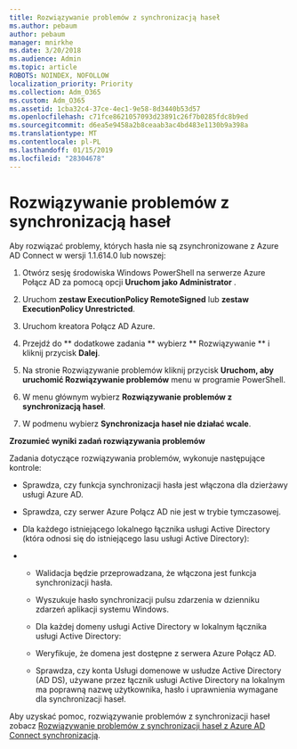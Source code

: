 ```yaml
---
title: Rozwiązywanie problemów z synchronizacją haseł
ms.author: pebaum
author: pebaum
manager: mnirkhe
ms.date: 3/20/2018
ms.audience: Admin
ms.topic: article
ROBOTS: NOINDEX, NOFOLLOW
localization_priority: Priority
ms.collection: Adm_O365
ms.custom: Adm_O365
ms.assetid: 1cba32c4-37ce-4ec1-9e58-8d3440b53d57
ms.openlocfilehash: c71fce8621057093d23891c26f7b0285fdc8b9ed
ms.sourcegitcommit: d6ea5e9458a2b8ceaab3ac4bd483e1130b9a398a
ms.translationtype: MT
ms.contentlocale: pl-PL
ms.lasthandoff: 01/15/2019
ms.locfileid: "28304678"
---
```

# <a name="troubleshoot-password-synchronization"></a>Rozwiązywanie problemów z synchronizacją haseł

Aby rozwiązać problemy, których hasła nie są zsynchronizowane z Azure AD Connect w wersji 1.1.614.0 lub nowszej:
  
1. Otwórz sesję środowiska Windows PowerShell na serwerze Azure Połącz AD za pomocą opcji **Uruchom jako Administrator** . 
    
2. Uruchom **zestaw ExecutionPolicy RemoteSigned** lub **zestaw ExecutionPolicy Unrestricted**. 
    
3. Uruchom kreatora Połącz AD Azure.
    
4. Przejdź do ** dodatkowe zadania ** wybierz ** Rozwiązywanie ** i kliknij przycisk **Dalej**. 
    
5. Na stronie Rozwiązywanie problemów kliknij przycisk **Uruchom, aby uruchomić Rozwiązywanie problemów** menu w programie PowerShell. 
    
6. W menu głównym wybierz **Rozwiązywanie problemów z synchronizacją haseł**. 
    
7. W podmenu wybierz **Synchronizacja haseł nie działać wcale**. 
    
 **Zrozumieć wyniki zadań rozwiązywania problemów**
  
Zadania dotyczące rozwiązywania problemów, wykonuje następujące kontrole:
  
- Sprawdza, czy funkcja synchronizacji hasła jest włączona dla dzierżawy usługi Azure AD.
    
- Sprawdza, czy serwer Azure Połącz AD nie jest w trybie tymczasowej.
    
- Dla każdego istniejącego lokalnego łącznika usługi Active Directory (która odnosi się do istniejącego lasu usługi Active Directory):
    
- 
  - Walidacja będzie przeprowadzana, że włączona jest funkcja synchronizacji hasła.
    
  - Wyszukuje hasło synchronizacji pulsu zdarzenia w dzienniku zdarzeń aplikacji systemu Windows.
    
  - Dla każdej domeny usługi Active Directory w lokalnym łącznika usługi Active Directory:
    
  - Weryfikuje, że domena jest dostępne z serwera Azure Połącz AD.
    
  - Sprawdza, czy konta Usługi domenowe w usłudze Active Directory (AD DS), używane przez łącznik usługi Active Directory na lokalnym ma poprawną nazwę użytkownika, hasło i uprawnienia wymagane dla synchronizacji haseł.
    
Aby uzyskać pomoc, rozwiązywanie problemów z synchronizacji haseł zobacz [Rozwiązywanie problemów z synchronizacji haseł z Azure AD Connect synchronizacją](https://docs.microsoft.com/en-us/azure/active-directory/connect/active-directory-aadconnectsync-troubleshoot-password-synchronization).
  

